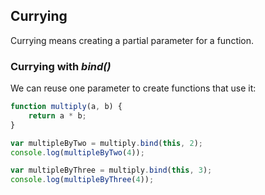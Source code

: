 ## Currying
Currying means creating a partial parameter for a function.

### Currying with *bind()*
We can reuse one parameter to create functions that use it:
```js
function multiply(a, b) {
    return a * b;
}

var multipleByTwo = multiply.bind(this, 2);
console.log(multipleByTwo(4));

var multipleByThree = multiply.bind(this, 3);
console.log(multipleByThree(4));
```
